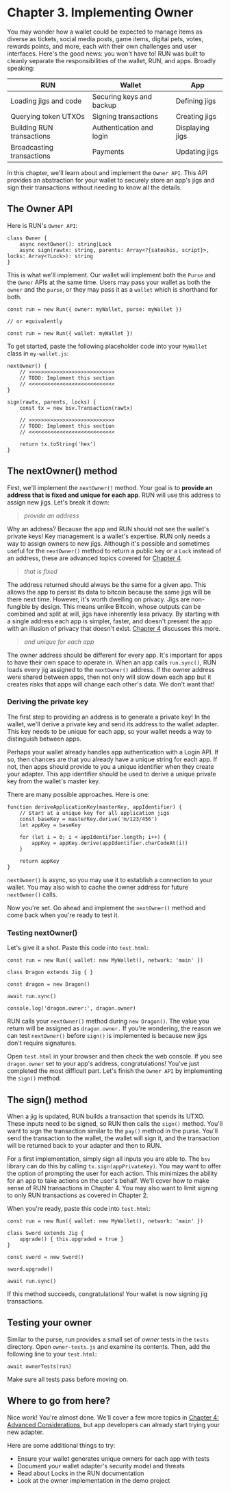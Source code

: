 # Chapter 3. Implementing Owner

You may wonder how a wallet could be expected to manage items as diverse as tickets, social media posts, game items, digital pets, votes, rewards points, and more, each with their own challenges and user interfaces. Here's the good news: you won't have to! RUN was built to cleanly separate the responsibilities of the wallet, RUN, and apps. Broadly speaking:

| RUN | Wallet | App |
| --- | ------ | --- |
| Loading jigs and code | Securing keys and backup | Defining jigs |
| Querying token UTXOs | Signing transactions | Creating jigs |
| Building RUN transactions | Authentication and login | Displaying jigs |
| Broadcasting transactions | Payments | Updating jigs |

In this chapter, we'll learn about and implement the `Owner API`. This API provides an abstraction for your wallet to securely store an app's jigs and sign their transactions without needing to know all the details. 

## The Owner API

Here is RUN's `Owner API`:

    class Owner {
        async nextOwner(): string|Lock
        async sign(rawtx: string, parents: Array<?{satoshis, script}>, locks: Array<?Lock>): string
    }

This is what we'll implement. Our wallet will implement both the `Purse` and the `Owner` APIs at the same time. Users may pass your wallet as both the `owner` and the `purse`, or they may pass it as a `wallet` which is shorthand for both.

    const run = new Run({ owner: myWallet, purse: myWallet })

    // or equivalently

    const run = new Run({ wallet: myWallet })

To get started, paste the following placeholder code into your `MyWallet` class in `my-wallet.js`:

    nextOwner() {
        // >>>>>>>>>>>>>>>>>>>>>>>>>>>>
        // TODO: Implement this section
        // <<<<<<<<<<<<<<<<<<<<<<<<<<<< 
    }

    sign(rawtx, parents, locks) {
        const tx = new bsv.Transaction(rawtx)

        // >>>>>>>>>>>>>>>>>>>>>>>>>>>>
        // TODO: Implement this section
        // <<<<<<<<<<<<<<<<<<<<<<<<<<<< 

        return tx.toString('hex')
    }

## The nextOwner() method

First, we'll implement the `nextOwner()` method. Your goal is to **provide an address that is fixed and unique for each app**. RUN will use this address to assign new jigs. Let's break it down:

> *provide an address*

Why an address? Because the app and RUN should not see the wallet's private keys! Key management is a wallet's expertise. RUN only needs a way to assign owners to new jigs. Although it's possible and sometimes useful for the `nextOwner()` method to return a public key or a `Lock` instead of an address, these are advanced topics covered for [Chapter 4](04-advanced.md).

> *that is fixed*

The address returned should always be the same for a given app. This allows the app to persist its data to bitcoin because the same jigs will be there next time. However, it's worth dwelling on privacy. Jigs are non-fungible by design. This means unlike Bitcoin, whose outputs can be combined and split at will, jigs have inherently less privacy. By starting with a single address each app is simpler, faster, and doesn't present the app with an illusion of privacy that doesn't exist. [Chapter 4](04-advanced.md) discusses this more.

> *and unique for each app*

The owner address should be different for every app. It's important for apps to have their own space to operate in. When an app calls `run.sync()`, RUN loads every jig assigned to the `nextOwner()` address. If the owner address were shared between apps, then not only will slow down each app but it creates risks that apps will change each other's data. We don't want that!

### Deriving the private key

The first step to providing an address is to generate a private key! In the wallet, we'll derive a private key and send its address to the wallet adapter. This key needs to be unique for each app, so your wallet needs a way to distinguish between apps.

Perhaps your wallet already handles app authentication with a Login API. If so, then chances are that you already have a unique string for each app. If not, then apps should provide to you a unique identifier when they create your adapter. This app identifier should be used to derive a unique private key from the wallet's master key.

There are many possible approaches. Here is one:

```
function deriveApplicationKey(masterKey, appIdentifier) {
    // Start at a unique key for all application jigs
    const baseKey = masterKey.derive('m/123/456')
    let appKey = baseKey

    for (let i = 0; i < appIdentifier.length; i++) {
        appKey = appKey.derive(appIdentifier.charCodeAt(i))
    }

    return appKey
}
```

`nextOwner()` is async, so you may use it to establish a connection to your wallet. You may also wish to cache the owner address for future `nextOwner()` calls.

Now you're set. Go ahead and implement the `nextOwner()` method and come back when you're ready to test it.

### Testing nextOwner()

Let's give it a shot. Paste this code into `test.html`:

```
const run = new Run({ wallet: new MyWallet(), network: 'main' })

class Dragon extends Jig { }

const dragon = new Dragon()

await run.sync()

console.log('dragon.owner:', dragon.owner)
```

RUN calls your `nextOwner()` method during `new Dragon()`. The value you return will be assigned as `dragon.owner.` If you're wondering, the reason we can test `nextOwner()` before `sign()` is implemented is because new jigs don't require signatures.

Open `test.html` in your browser and then check the web console. If you see `dragon.owner` set to your app's address, congratulations! You've just completed the most difficult part. Let's finish the `Owner API` by implementing the `sign()` method.

## The sign() method

When a jig is updated, RUN builds a transaction that spends its UTXO. These inputs need to be signed, so RUN then calls the `sign()` method. You'll want to sign the transaction similar to the `pay()` method in the purse. You'll send the transaction to the wallet, the wallet will sign it, and the transaction will be returned back to your adapter and then to RUN.

For a first implementation, simply sign all inputs you are able to. The `bsv` library can do this by calling `tx.sign(appPrivateKey)`. You may want to offer the option of prompting the user for each action. This minimizes the ability for an app to take actions on the user's behalf. We'll cover how to make sense of RUN transactions in Chapter 4. You may also want to limit signing to only RUN transactions as covered in Chapter 2.

When you're ready, paste this code into `test.html`:

```
const run = new Run({ wallet: new MyWallet(), network: 'main' })

class Sword extends Jig {
    upgrade() { this.upgraded = true }
}

const sword = new Sword()

sword.upgrade()

await run.sync()
```

If this method succeeds, congratulations! Your wallet is now signing jig transactions.

## Testing your owner

Similar to the purse, run provides a small set of *owner* tests in the `tests` directory. Open `owner-tests.js` and examine its contents. Then, add the following line to your `test.html`:

    await ownerTests(run)
    
Make sure all tests pass before moving on.

## Where to go from here?

Nice work! You're almost done. We'll cover a few more topics in [Chapter 4: Advanced Considerations](04-advanced.md), but app developers can already start trying your new adapter.

Here are some additional things to try:

* Ensure your wallet generates unique owners for each app with tests
* Document your wallet adapter's security model and threats
* Read about Locks in the RUN documentation
* Look at the owner implementation in the demo project
